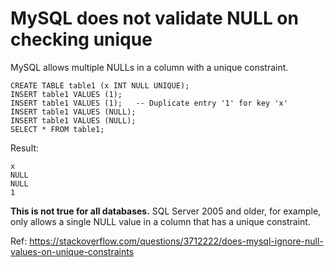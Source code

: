 # MySQL does not validate NULL on checking unique

MySQL allows multiple NULLs in a column with a unique constraint.

    CREATE TABLE table1 (x INT NULL UNIQUE);
    INSERT table1 VALUES (1);
    INSERT table1 VALUES (1);   -- Duplicate entry '1' for key 'x'
    INSERT table1 VALUES (NULL);
    INSERT table1 VALUES (NULL);
    SELECT * FROM table1;

Result:

    x
    NULL
    NULL
    1

**This is not true for all databases.** SQL Server 2005 and older, for example, only allows a single NULL value in a column that has a unique constraint.

Ref: https://stackoverflow.com/questions/3712222/does-mysql-ignore-null-values-on-unique-constraints
